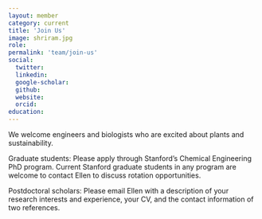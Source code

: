 ```yaml
---
layout: member
category: current
title: 'Join Us'
image: shriram.jpg
role: 
permalink: 'team/join-us'
social:
  twitter:
  linkedin: 
  google-scholar:
  github:
  website:
  orcid:
education:
---
```



We welcome engineers and biologists who are excited about plants and sustainability. 

Graduate students: Please apply through Stanford’s Chemical Engineering PhD program. Current Stanford graduate students in any program are welcome to contact Ellen to discuss rotation opportunities. 

Postdoctoral scholars: Please email Ellen with a description of your research interests and experience, your CV, and the contact information of two references. 
